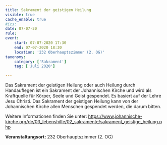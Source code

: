 ```yaml
---
title: Sakrament der geistigen Heilung
visible: true
cache_enable: true
#ics: 
date: 07-07-20
rule: 
event:
	start: 07-07-2020 17:30
	end: 07-07-2020 18:30
	location: '232 Oberhauptszimmer (2. OG)'
taxonomy:
	category: ['Sakrament']
	tag: ['Juli 2020']

---
```

Das Sakrament der geistigen Heilung oder auch Heilung durch Handauflegen ist ein Sakrament der Johannischen Kirche und wird als Kraftquelle für Körper, Seele und Geist gespendet. Es basiert auf der Lehre Jesu Christi. Das Sakrament der geistigen Heilung kann von der Johannischen Kirche allen Menschen gespendet werden, die darum bitten.

Weitere Informationen finden Sie unter:
https://www.johannische-kirche.org/de/03_lebenshilfe/02_sakramente/sakrament_geistige_heilung.php



**Veranstaltungsort:** 232 Oberhauptszimmer (2. OG)

